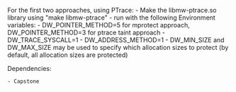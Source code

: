 


For the first two approaches, using PTrace:
	- Make the libmw-ptrace.so library using "make libmw-ptrace"
	- run with the following Environment variables: 
		- DW\_POINTER\_METHOD=5 for mprotect approach, DW\_POINTER\_METHOD=3 for ptrace taint approach
		- DW_TRACE_SYSCALL=1
		- DW_ADDRESS_METHOD=1
		- DW_MIN_SIZE and DW_MAX_SIZE may be used to specify which allocation sizes to protect (by default, all allocation sizes are protected)


Dependencies:

	- Capstone
